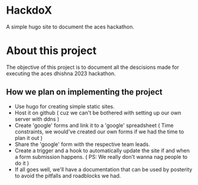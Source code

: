 # HackdoX
A simple hugo site to document the aces hackathon.

# About this project

The objective of this project is to document all the descisions made for executing the aces dhishna 2023 hackathon.

## How we plan on implementing the project

- Use hugo for creating simple static sites.
- Host it on github ( cuz we can't be bothered with setting up our own server with ddns )
- Create 'google' forms and link it to a 'google' spreadsheet ( Time constraints, we would've created our own forms if we had the time to plan it out )
- Share the 'google' form with the respective team leads.
- Create a trigger and a hook to automatically update the site if and when a form submission happens. ( PS: We really don't wanna nag people to do it )
- If all goes well, we'll have a documentation that can be used by posterity to avoid the pitfalls and roadblocks we had.

